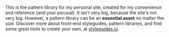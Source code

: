 This is the pattern library for my personal site, created for my convenience and reference (and your perusal). It isn't very big, because the site's not very big. However, a pattern library can be an __essential asset__ no matter the size. Discover more about front-end styleguides, pattern libraries, and find some great tools to create your own, at [styleguides.io](http://styleguides.io).